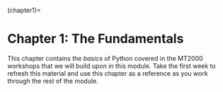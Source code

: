 (chapter1)=
# Chapter 1: The Fundamentals

This chapter contains the *basics* of Python covered in the MT2000 workshops that we will build upon in this module. Take the first week to refresh this material and use this chapter as a reference as you work through the rest of the module. 

```{tableofcontents}
```
